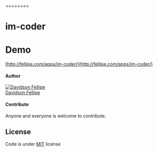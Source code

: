 
========

# im-coder

# Demo

[http://fellipe.com/apps/im-coder/](http://fellipe.com/apps/im-coder/)

#### Author

[![Davidson Fellipe](http://gravatar.com/avatar/054c583ad5dc09a861874e14dcb43e4c?s=70)](https://github.com/davidsonfellipe)
<br>
[Davidson Fellipe](https://github.com/davidsonfellipe)

#### Contribute

Anyone and everyone is welcome to contribute.

## License

Code is under [MIT](http://davidsonfellipe.mit-license.org) license
